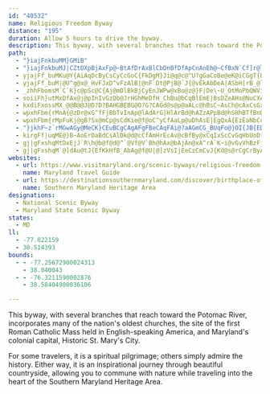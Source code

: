 ```yaml
---
id: "40532"
name: Religious Freedom Byway
distance: "195"
duration: Allow 5 hours to drive the byway.
description: This byway, with several branches that reach toward the Potomac River, incorporates many of the nation's oldest churches, the site of the first Roman Catholic Mass held in English-speaking America, and Maryland's colonial capital, Historic St. Mary's City.
path:
  - "}iajFnkbuMM}GMiB"
  - "}iajFnkbuMJ|CZtDXpBjAxFp@~BtAfDrAxBlCbDnBfDfApCnAnEh@~CfBxN`Cf]r@lHnAdJjCzKfLx`@`M|j@|AjFtA~CvFtHxIlK~DrEtAzApB~A~@l@bDdAdPrBfElAxC|A`CbBxAvApBlCrA~BbClGjZr`ArCrGxBzDfHxKhBlEhAhEp@jE`@`GHlESrFW~CkGnd@o@xDsBzSwB~WcDfWiDdZcAnHsAtNK~CBzCZrHd@xDf@`CzBxIb@xBNbCHxDdApJlBhNl@lCf@~A`AxBhDzGjArCRt@F|@G`Ai@`Eu@vBiC~CcEtDgGdC}A~@iA~@sBhCo@jAyAzDcA~C_@jC_@vQOdBmCtHsCpFoAzCsBfGsAxF}@bGU`HyAtNnBrBvAn@nB@pH_@lEEhDa@pDq@lGeCjHaC~BSnNKxDSbDm@pGcBlD{AxEgDjG_F^Jt@lBrBdIhAbC|BdD`FrFjPtJvElB`KjCxAz@h@j@Xj@^lAF`AArBy@jLAlAJfD@TDn@ZvCNnAdBbG^jA|@rBbUpZd@~@lFtNfBrDrClE|Yja@jMnMvCfDrGfGnM~HxBfBbBlBzB~EzAfBnElBvB|AhB`Cd@~@bA~DfC@`MdAfD@lEe@rHyB|EaA|CQxBBzD`@vNpE`B^~CXhEKpAM~Bk@hSyFrCyApDkCx@iAf@_BPeA^{HZmDrAsIhAyFdBgGlB{ENeAEaBSqB_CsRgCmH_@_COgDUoPJeBX{BvHea@n@qE\\mAlBeCdGoGfFkD\\Yn@_A~AiDhJmVvHyTf@cAfBgBhBg@jL}Bxa@qL|Cq@t@E|BDhTlC~BJh@A`j@hpBz~@veDlAlHV~CJnCBlE[pJsPv{Ao@hEo@fC}@bC{@fB}AxBqKpMyQ`V}PbTuQhVeLbN}FrG{CjEqC`DyBxB_RnOiAhAqFdEcBfB_EdDwAxAuKxI{BzB{H`GgKnI_FhDiCz@uBXcCDmCSc@Mey@sJ_^yEcc@gFekAcOeF_@sCEoCJwHz@kn@tIwFj@aMdBcFx@clC~\\wE\\}CCoBPqGgAuMwGwQwGsOmGoUgIyq@cXuPaF_DkA_DaB{BkBqCmCgCmDkBsDgXus@cDpBkChAmAPkHBqEKgAKqDy@eFyAiCeBmGsH}BuBqG{DkDqC}A{CwBmGaBeE}AgFi@gDWkFW_NDeC\\eBdF{MjIuUd@{CHyAA_DMcBiAeFeOqe@{Km_@sFuPcUwu@qEgNmEiO_ByE}A{CoB}CsB{BmC_C}EsCuCgA{g@cM{CsAwA}@sDgDgCqD}AwCoIgTmBoDcCqDy@_AmUcQgHuEcIeDuHyBmCaA_EoBgCaBgEmDiFgGaFaJwCgIeAgEgDeSwGec@_CyN}Kot@EOgBiLmBaMkByLkB{Lo@mDq@kDaCaJEgANm@^k@fKaKvDsEzAaC|MoXdM_QdC}D`AaC|@yEp@aJb@sCx@sCjBeDdBiBtBwAdCaAlAWtDSjSg@bCYjBm@lBqAhC{C`AeBfCqGvBmDlA_B~DuDdFaDpr@e^fCgB^]rBsChBaDlUyp@z@{CZkB\\gCDqAHwIEoTI_BkAyH]sCcKkaB]mHwE_v@EeDDaAb@sD|Eq@xCMhMeCnFQvE\\fDMfI`@|BEbCU~C_AbDe@jGuCpAk@r@Uh@Ob@Qd@M~CeA`@OhAe@p@_@fAi@r@a@lBiBlCiCRU`@o@fAsB|@mAnCeBpBuBrEwDtBsAhAa@zCeBn@e@lAe@dE{@pHc@vBm@~BaAdA}@`D}CbBqAx@_AnE_I|\\{P"
  - yjajFf_buMKu@Y{AiAqDcByCsCyCcGoC{FkDgM}Ji@q@c@^U?gGaCoBe@eK@iCGgT{BqLiAcBGu@DcBl@mGzDoJ|FoBn@M@s@DuBD}FRoFPG?k@AqEJmHl@a@FaBA}Fm@yNz@_F?gDEiAg@gCeCmGiIkDaF{B_E}DsJ}BmEuBaCmBsAsCaBHWn@a@d@u@XiAXsD^gJdAyLASw@o@_@IKCKIIWCGAGEAI@CDCFCb@
  - yjajFf_buM|@U^g@x@_HvFJxD^vFzAlB|@nF`Dt@PjB@`J{@vEkAbDeA|ASbH[rB_@lTgJhCk@nTmDvAK|AFbG|@dS`CtKbAxAB~@Gj@StCaDxAsCr@yDV_@v@^bBbChAvAtElEjFxFzEnDjB~CrB`BxEjDjBv@v@NjCUjCEzHRxOlDxDrD`CfDdCjAfBfGd@~@j@r@fA^d@?rC_ALMrDcYTeFR}IIeDS{CiA{KEyAHkF^aHCaFyCsk@ByANs@R_@h@q@p@a@rAShEYfCq@fGyBrEsCfDsCvIiLh@yBNaDWcYKkEtFNlFKnF[vEi@fJoBfF}AlF{BvEeC`ImFlImHld@_b@vIxC~A^|BF`H[rBXbCnA`MfIrBdAxAV`C@bH_@hDB`KdBnPvEfGrA~`@pAvFXxAp@jNtOfC`CnAp@hBt@pBd@vNjCrRrElHc@`MoFdAYp@In@Jd@^j@LVBp@QbCaCjAyA~@sBbBgGnEaGp@e@Jm@x@_Bb@]h@OlD@hIg@iDw|AiAi]B{KJuBh@mGvCoR
  - _zhhFbomsM`C`K}c@pSc@C{Aj@mDlBkBjCyEnJWPw@xBo@z@}F|De\~U_OtMoPbQWViAZqAAcTyAgPsAwAg@_SqJ_OwEgSqN_BOeA^qHzEcExDgAxAaBrEg@t@eAx@s\nU_h@r]iAp@_AR}f@aCiAMu@w@]u@eU_l@aEpCyT|MqAdAuCtEm@rAcFzN{A`FgAdFuBbMq@rCqPtp@uBxHuH|O}BlDkOnPmBlA}HpDmA~@_A~@gBzCeDhIqB~DsCdEwIvKmGxKyC~DqCrA_B^_e@tEuKv@iUT}CR_LjBaBPmDKmSsCsH_@iLY}CW_FgBaN{B{H_CkHqC_As@iIuJ{CmEsAmCwDmJyF{HmB{EaCuHu@wAyB{BsVcT}EkEcCmDgEcJk@iAiAuAeIeGeQkQ}AkBeBgB}BsCUc@CMAMAc@Ei@Iu@GMGEGASB[^ULwSvWqDfHsAhEi@~C[dDO`D?vCJvDh@dFvFd`@h@bIHxEErFOjEq@hI[zBu@xD}@dD}B`GuBrE}BfE_E~EyM|LaLfJqJdHwEzCex@jg@at@xc@}FzDsCrDiAdBmDbKoSjeAgEvSiSlfAu@fIc@rKExGLpHv@tM`@bDpAbIjJpg@t@rFh@`IH`GItH[fFe@pEmAtGcCvI{GnPsi@dpAiAhDcCdJ{A`Iq@lE[zCm@tJO|FEbKb@nYThJXfGx@tItAfIj@fCnBpH|Lxa@dN~`@fDxItAzC|BhEhCrDbApAbFfFbCzCbAbBlAbCxAvEh@lCjAnKdIeAtFg@rLQ?~LOhJlJlHfFjCvDbA`EJxI{ApC_@fN}@|@H
  - soiiFh}utMxDfAx@j@pInIvGzDb@JrHGhMeDfH_ChBu@bCqBlEmE|BsDZeAHs@NuCXeBn@sBz@_B|@eA~MuKnCmBfCkApI{BlN_GjG{BnI_CfOyFf@[`@[h@g@~@{@xKcLbW}Z|BeBjAk@rA[tBK`A?|HlArB?vCg@hAk@tBaBfAqA|GcKn@}Ab@eBTaBN{BNoONcEh@wDx@qD~@eC|BcEjBwBzD{C|AgAdCqAlCs@`BKnDJhR~BlCK|Bm@`Ai@~AmAra@m]|DwD~@sAxAcD`GyMbBmEx@gD|Ge]h@mEx@yNDaE[{F?sE^cLJyAd@kCv@{BdAmBdOmQlAkA~BsAlCo@~@IzG\dCQnKgChCy@|@k@nByArR}VtB_C|AgAbCeA`IoB~Ak@`FyCrBeBtBsBzEmH~AsB~AiA|Aq@nB]jCBrLrCrBN`BCd[yCrGy@dCe@hBs@~AcAbAaArAwB|DcItCeFfC{DfC{E~@_Dl@uDh@eCxAeD|F{JrJaMjB{ClAgD~H_[rBmGbCeFlBmDpl@DjBW~@m@r@eAvCcIxAeDlAaC`EkGpCmDrAgAxAy@|CaAbAKjCCjCXZXrIpDzGfD
  - kxdiFxossMX_@@B@@J@D?D?BAHGBEBG@O?G?CAGd@s@p@aALc@hBsC~AsCh@cAxCsGxCkIvEkQlBiGxEwM|DgJlF{KpE}H|DcGvCyDjBmB`FuDxFeCnc@aP`H_DbCyAfFuDnDgDbCkCr]ge@jOiTnPcUbDmF|BuErA_DvWsr@pB_FDMBIHODEXw@lBiEh@aBn@_DfDcXd@{CxAoH|BqJp@yBxGwO|@{FLgCEeDgDc_@GoC@sB|Bwb@b@oFpAmLhAgGfGiSv@iFT_E?_COoFMwA[uIHmCTcCvImi@r@uCbDsI~IwSjD{GvFmJdNaLlAsArTe_@~A_D
  - wpxhFbm{rMnA{@zDr@xG^fFjBbTvInAp@lAdArG|HlArBd@hAZzAPpBd@hSHhBTfBnDdMl@`BlAvA~@f@~@Rt`@tGvBn@~@b@nBtAv@t@lI~J|BtBhStN~P`L|@z@p@tAd@|A`DbVNpBxAr^\rAt@~AjBjBnG`Ed@RrCl@~n@rIzAj@hCrAvAjAbDrDhBlAjNfFvBl@`BRfB?hAMx@YrDsB
  - wpxhFbm{rMpFuKj@gB?Sx@mCp@sCdKie@f@oC^yCfAaLp@uDhAsE|EgQxA{EzEaNbCuHtNtB~CAxBQpCBNLnEr@fMxCv@gG`@sBq@QWBc@H]D_@@?iBImAOw@Wg@y@g@aFw@p@{IpEe]Cw@LIHyATwAb@y@TUvE{El@o@F[bEkGpDaHzAkDlDiJlB_ElBeC~A{A|AkAzO{GxCgAndAkf@nMaF~N{EhMsHtEmD|CmD|FyJnA{Al@_AtPcOfSiTrIaKnC_EfCiE`IoPlCcHtAoGtFm_@t@gFh@yGNmFDmF_@m^DcERyB^iC|XmrA^eCr@iHx@aLBeDI{Co@iMSmHGuQLmNDgE`@oKdDme@B{Fc@uLo@{L
  - "}jkhF~z`rMGwAGy@MeCK}CEuBCgCAgAFgFBeCAqFAi@?aAGmCG_BUqFo@}OI{JB{EDqB^yFpH_n@LY~@mJBWTwBD_At@uHRsBf@oFZ_Dn@gGXiCFe@nAsHlBsIr@kCnAgD`IuPpJeTx@gC|BsJdAsCvB_ExDmG~CwFpAcDpAcE`@_BZkCJiCG_Dy@aODmD^gCxMkf@~@aFXeDnBag@rBcz@NqB^mDfCoMhEcRz@iCzAyBtBsAvNkG|IeChEm@ta@iEvDWbC?vF^ba@lGpJlAtEPzIWrAFz@TjD`BpKlGbB~AfE`FdBrArCl@|BHxBU`DcArByAj@u@nAiB~@aCdc@ayAtAmEpAmD|@sBhCgEnMiQbCqCzCkCvCsBz`@qT`PcJhFeEvHiIjBeB"
  - kirgFf|uqME@}B~AoErDaBdCsAlDk@d@cCfAmHrEcAv@cBfBy@xCqIxScCvGqHbUoDtI{F`McCtH{@zAcMlNoTbSgCrCgKnM{@d@cOdBe@P{DbDwJfMuO|SwAxCiCfJ_BfDqGlJiDfE}A~AcDtC}FdEsUxJ}BhA_CrAqEjEeAlA_Yx_@}o@l}@yA|AsA~@cBx@iDv@wBFyBMmDaAkBiAmA_AeDkDwA}A{FgGuB_C}CaFsAyCuRwq@sAmDaBcDmBmCaAaA_BqAwCiBoEyA}Dk@mCE}Or@eEQsDs@gHiCcC]wABwBXaKlEm@NcDV{BYo@QkRgI{DmAqKuCyDu@kCU{BEmDFwDj@wFlAkSlFcc@lKidArZcD^cTX_CTgBZ_Bj@oBdAyRtLmBr@cBRyFAOJILIx@
  - gj|gFxshqMtDxEjJ`R\h@b@f@d@^`@Vf@V`Bh@hAx@bAjAn@xA^rA`K~i@vGvVhBzFjI|[x@fCT~BB`D
  - gj|gFxshqM`@]dAu@tJ{EfKkHfB_AbAg@f@U|@]zVsIjEeCzCmCvJ{Kd@s@rCgCrByAfCsAhEwAfDm@lIs@rEk@|Bg@xCmAjBeAfByAvAyApGgIlCaC~\aVhJgGnBu@hBe@jCYrKk@|BY|By@rU{O|K_GJCx@]l@W~Bo@h@U^Cl@KbNqDxBcAxBiBbGgHfAaArIgFvCgAhGqAjYyEpDUjACjLd@xAPdItAnQlBzCGtB]jAa@lBeAdC{BvQuTrIiM|BsBhB_AvBe@fBMbQKdBWhA[jBy@~AmAlAqAfGiIbAwBlHya@h@_CnAaDzBaE`FuKf@mA~AeGNy@B_Cs@mJx@YfUsE`e@eU`As@x@qAd@mAZcH`Ag_@Fg@FYHSNWNQNMNIrMwEbLgF~@SrC?xQxAlB?nC]lu@sU`AEj@FfO~Eb@JfBI
websites:
  - url: https://www.visitmaryland.org/scenic-byways/religious-freedom-tour
    name: Maryland Travel Guide
  - url: https://destinationsouthernmaryland.com/discover/birthplace-of-religious-freedom/the-religious-freedom-national-scenic-byway/
    name: Southern Maryland Heritage Area
designations:
  - National Scenic Byway
  - Maryland State Scenic Byway
states:
  - MD
ll:
  - -77.022159
  - 38.514393
bounds:
  - - -77.25672900024313
    - 38.040043
  - - -76.3211590002876
    - 38.58404900036106

---
```


This byway, with several branches that reach toward the Potomac River, incorporates many of the nation's oldest churches, the site of the first Roman Catholic Mass held in English-speaking America, and Maryland's colonial capital, Historic St. Mary's City.

For some travelers, it is a spiritual pilgrimage; others simply admire the history. Either way, it is an inspirational journey through beautiful countryside, allowing you to commune with nature while traveling into the heart of the Southern Maryland Heritage Area.
